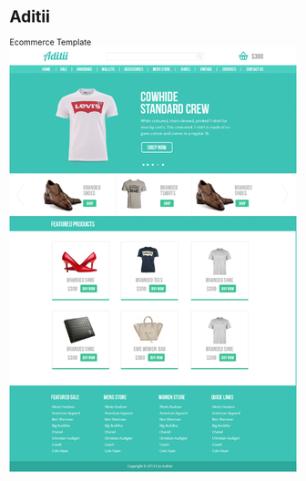 # Aditii
Ecommerce Template
![Aditii - Ecommerce Template](https://raw.githubusercontent.com/begprod/aditii/master/desktop.jpg)